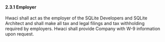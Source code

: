 #### 2\.3\.1 Employer


Hwaci shall act as the employer of the SQLite Developers and
SQLite Architect and shall make all tax and legal filings
and tax withholding required by employers. Hwaci shall provide
Company with W\-9 information upon request.



